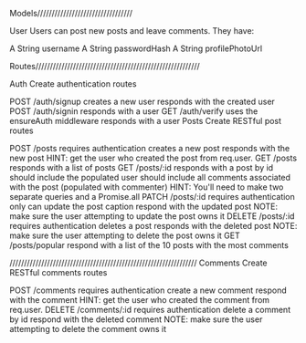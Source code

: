 Models/////////////////////////////////

User
Users can post new posts and leave comments. They have:

A String username
A String passwordHash
A String profilePhotoUrl

Routes/////////////////////////////////////////////////////////

Auth
Create authentication routes

POST /auth/signup
creates a new user
responds with the created user
POST /auth/signin
responds with a user
GET /auth/verify
uses the ensureAuth middleware
responds with a user
Posts
Create RESTful post routes

POST /posts
requires authentication
creates a new post
responds with the new post
HINT: get the user who created the post from req.user.
GET /posts
responds with a list of posts
GET /posts/:id
responds with a post by id
should include the populated user
should include all comments associated with the post (populated with commenter)
HINT: You'll need to make two separate queries and a Promise.all
PATCH /posts/:id
requires authentication
only can update the post caption
respond with the updated post
NOTE: make sure the user attempting to update the post owns it
DELETE /posts/:id
requires authentication
deletes a post
responds with the deleted post
NOTE: make sure the user attempting to delete the post owns it
GET /posts/popular
respond with a list of the 10 posts with the most comments


/////////////////////////////////////////////////////////////////
Comments
Create RESTful comments routes

POST /comments
requires authentication
create a new comment
respond with the comment
HINT: get the user who created the comment from req.user.
DELETE /comments/:id
requires authentication
delete a comment by id
respond with the deleted comment
NOTE: make sure the user attempting to delete the comment owns it
